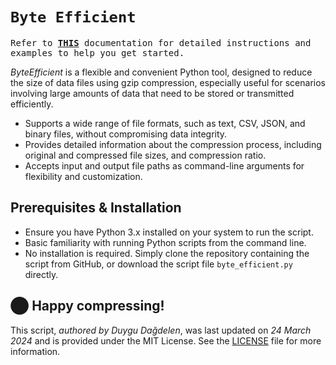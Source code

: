 # `Byte Efficient`

<samp>Refer to [**THIS**](https://byte-efficient.glitch.me/) documentation for detailed instructions and examples to help you get started.</samp>

*ByteEfficient* is a flexible and convenient Python tool, designed to reduce the size of data files using gzip compression, especially useful for scenarios involving large amounts of data that need to be stored or transmitted efficiently.


- Supports a wide range of file formats, such as text, CSV, JSON, and binary files, without compromising data integrity.
- Provides detailed information about the compression process, including original and compressed file sizes, and compression ratio.
- Accepts input and output file paths as command-line arguments for flexibility and customization.

## Prerequisites & Installation
- Ensure you have Python 3.x installed on your system to run the script.
- Basic familiarity with running Python scripts from the command line.
- No installation is required. Simply clone the repository containing the script from GitHub, or download the script file `byte_efficient.py` directly.

## ⬤ Happy compressing!
This script, *authored by Duygu Dağdelen*, was last updated on *24 March 2024* and is provided under the MIT License. See the [LICENSE](LICENSE) file for more information.
